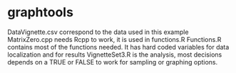 # graphtools
DataVignette.csv correspond to the data used in this example
MatrixZero.cpp needs Rcpp to work, it is used in functions.R
Functions.R contains most of the functions needed. It has hard coded variables for data localization and for results
VignetteSet3.R is the analysis, most decisions depends on a TRUE or FALSE to work for sampling or graphing options.
